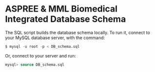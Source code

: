 # ASPREE & MML Biomedical Integrated Database Schema

The SQL script builds the database schema locally. To run it, connect to your MySQL database server, with the command:

```sql
$ mysql -u root -p < DB_schema.sql
```

Or, connect to your server and run:

```sql
mysql> source DB_schema.sql
```
